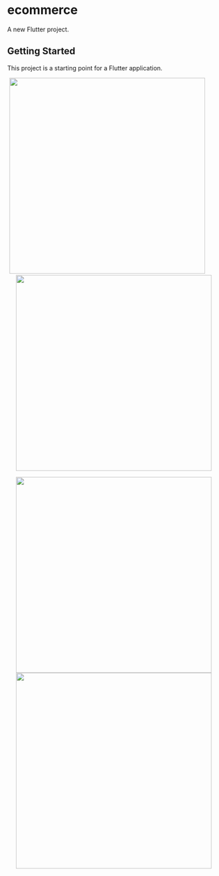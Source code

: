# ecommerce

A new Flutter project.

## Getting Started

This project is a starting point for a Flutter application.

<p>
  <img src="https://github.com/Ashupaldeora/ecommerce/assets/143180848/f1d19bbd-53f4-476e-bdae-8a6165a711e3" height="450px" hspace="5"></img>
  &nbsp&nbsp&nbsp&nbsp&nbsp&nbsp&nbsp
  <img src="https://github.com/Ashupaldeora/ecommerce/assets/143180848/b93d0c78-e084-4811-a9a6-3db7528a2f51" height="450px" hspace="20"></img>
  
</p>

<p>
  <img src="https://github.com/Ashupaldeora/ecommerce/assets/143180848/ac4eaa09-31d1-41e0-b1ab-cc74f8f1e11e" height="450px" hspace="20">
  <img src="https://github.com/Ashupaldeora/ecommerce/assets/143180848/1fed1a56-5870-4991-a315-72d577da290b" height = "450px" hspace="20"></img>
</p>




